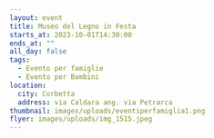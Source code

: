 ```yaml
---
layout: event
title: Museo del Legno in Festa
starts_at: 2023-10-01T14:30:00
ends_at: ""
all_day: false
tags:
  - Evento per famiglie
  - Evento per Bambini
location:
  city: Corbetta
  address: via Caldara ang. via Petrarca
thumbnail: images/uploads/eventiperfamiglia1.png
flyer: images/uploads/img_1515.jpeg
---
```

